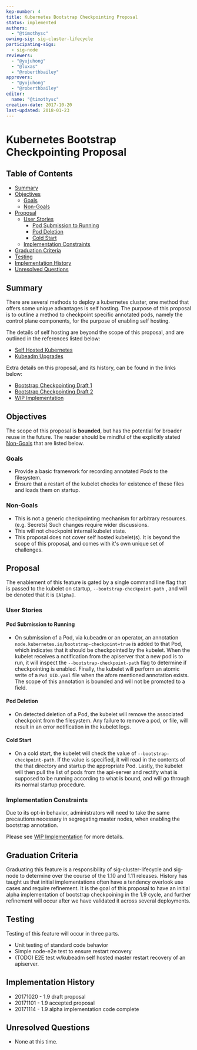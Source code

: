 ```yaml
---
kep-number: 4
title: Kubernetes Bootstrap Checkpointing Proposal
status: implemented
authors:
  - "@timothysc"
owning-sig: sig-cluster-lifecycle
participating-sigs:
  - sig-node
reviewers:
  - "@yujuhong"
  - "@luxas"
  - "@roberthbailey"
approvers:
  - "@yujuhong"
  - "@roberthbailey"
editor:
  name: "@timothysc"
creation-date: 2017-10-20
last-updated: 2018-01-23
---
```


# Kubernetes Bootstrap Checkpointing Proposal

## Table of Contents

<!-- toc -->
- [Summary](#summary)
- [Objectives](#objectives)
  - [Goals](#goals)
  - [Non-Goals](#non-goals)
- [Proposal](#proposal)
  - [User Stories](#user-stories)
    - [Pod Submission to Running](#pod-submission-to-running)
    - [Pod Deletion](#pod-deletion)
    - [Cold Start](#cold-start)
  - [Implementation Constraints](#implementation-constraints)
- [Graduation Criteria](#graduation-criteria)
- [Testing](#testing)
- [Implementation History](#implementation-history)
- [Unresolved Questions](#unresolved-questions)
<!-- /toc -->

## Summary

There are several methods to deploy a kubernetes cluster, one method that
offers some unique advantages is self hosting.  The purpose of this proposal
is to outline a method to checkpoint specific annotated pods, namely the
control plane components, for the purpose of enabling self hosting.

The details of self hosting are beyond the scope of this proposal, and are
outlined in the references listed below:

  - [Self Hosted Kubernetes][0]
  - [Kubeadm Upgrades][1]

Extra details on this proposal, and its history, can be found in the links
below:

  - [Bootstrap Checkpointing Draft 1][2]
  - [Bootstrap Checkpointing Draft 2][3]
  - [WIP Implementation][4]

## Objectives

The scope of this proposal is **bounded**, but has the potential for broader
reuse in the future.  The reader should be mindful of the explicitly stated
[Non-Goals](#non-goals) that are listed below.

### Goals

 - Provide a basic framework for recording annotated *Pods* to the filesystem.
 - Ensure that a restart of the kubelet checks for existence of these files
 and loads them on startup.

### Non-Goals

- This is not a generic checkpointing mechanism for arbitrary resources.
(e.g. Secrets)  Such changes require wider discussions.
- This will not checkpoint internal kubelet state.
- This proposal does not cover self hosted kubelet(s).  It is beyond the
scope of this proposal, and comes with it's own unique set of challenges.

## Proposal
The enablement of this feature is gated by a single command line flag that
is passed to the kubelet on startup, ```--bootstrap-checkpoint-path``` ,
and will be denoted that it is ```[Alpha]```.

### User Stories

#### Pod Submission to Running
- On submission of a Pod, via kubeadm or an operator, an annotation
```node.kubernetes.io/bootstrap-checkpoint=true``` is added to that Pod, which
indicates that it should be checkpointed by the kubelet.  When the kubelet
receives a notification from the apiserver that a new pod is to run, it will
inspect the ```--bootstrap-checkpoint-path``` flag to determine if
checkpointing is enabled.  Finally, the kubelet will perform an atomic
write of a ```Pod_UID.yaml``` file when the afore mentioned annotation exists.
The scope of this annotation is bounded and will not be promoted to a field.

#### Pod Deletion
- On detected deletion of a Pod, the kubelet will remove the associated
checkpoint from the filesystem.  Any failure to remove a pod, or file, will
result in an error notification in the kubelet logs.

#### Cold Start
- On a cold start, the kubelet will check the value of
```--bootstrap-checkpoint-path```.  If the value is specified, it will read in
the contents of the that directory and startup the appropriate Pod.  Lastly,
the kubelet will then pull the list of pods from the api-server and rectify
what is supposed to be running according to what is bound, and will go through
its normal startup procedure.

### Implementation Constraints
Due to its opt-in behavior, administrators will need to take the same precautions
necessary in segregating master nodes, when enabling the bootstrap annotation.

Please see [WIP Implementation][4] for more details.

## Graduation Criteria

Graduating this feature is a responsibility of sig-cluster-lifecycle and
sig-node to determine over the course of the 1.10 and 1.11 releases.  History
has taught us that initial implementations often have a tendency overlook use
cases and require refinement.  It is the goal of this proposal to have an
initial alpha implementation of bootstrap checkpoining in the 1.9 cycle,
and further refinement will occur after we have validated it across several
deployments.

## Testing
Testing of this feature will occur in three parts.
- Unit testing of standard code behavior
- Simple node-e2e test to ensure restart recovery
- (TODO) E2E test w/kubeadm self hosted master restart recovery of an apiserver.

## Implementation History

- 20171020 - 1.9 draft proposal
- 20171101 - 1.9 accepted proposal
- 20171114 - 1.9 alpha implementation code complete

## Unresolved Questions

* None at this time.

[0]: /contributors/design-proposals/cluster-lifecycle/self-hosted-kubernetes.md
[1]: https://github.com/kubernetes/community/pull/825
[2]: https://docs.google.com/document/d/1hhrCa_nv0Sg4O_zJYOnelE8a5ClieyewEsQM6c7-5-o/edit?ts=5988fba8#
[3]: https://docs.google.com/document/d/1qmK0Iq4fqxnd8COBFZHpip27fT-qSPkOgy1x2QqjYaQ/edit?ts=599b797c#
[4]: https://github.com/kubernetes/kubernetes/pull/50984
